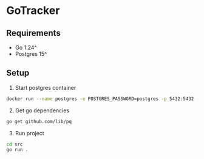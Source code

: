# GoTracker

## Requirements

- Go 1.24^
- Postgres 15^

## Setup

1. Start postgres container
```bash
docker run --name postgres -e POSTGRES_PASSWORD=postgres -p 5432:5432 -d postgres:15
```

2. Get go dependencies
```bash
go get github.com/lib/pq
```

3. Run project
```bash
cd src
go run .
```
